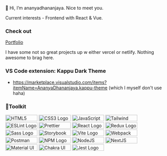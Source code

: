 

👋 Hi, I’m ananyadhananjaya. Nice to meet you. 

Current interests - Frontend with React & Vue.

### Check out
[Portfolio](https://ananyadhananjaya.vercel.app/)

I have some not so great projects up w either vercel or netlify. Nothing awesome to brag here.

### VS Code extension: Kappu Dark Theme
 - https://marketplace.visualstudio.com/items?itemName=AnanyaDhananjaya.kappu-theme (which I myself don't use haha)
 
### 🧰Toolkit

<img src="https://img.shields.io/badge/HTML5-E34F26?style=for-the-badge&logo=html5&logoColor=white" alt="HTML5 Logo" width="100" height="20"/> <img src="https://img.shields.io/badge/CSS3-1572B6?style=for-the-badge&logo=css3&logoColor=white" alt="CSS3 Logo" width="100" height="20"/>
<img src="https://img.shields.io/badge/JavaScript-323330?style=for-the-badge&logo=javascript&logoColor=F7DF1E" alt="JavaScript Logo" width="100" height="20"/> 
<img src="https://img.shields.io/badge/Tailwind_CSS-38B2AC?style=for-the-badge&logo=tailwind-css&logoColor=white" alt="Tailwind Logo" width="100" height="20"/> 
<img src="https://img.shields.io/badge/eslint-3A33D1?style=for-the-badge&logo=eslint&logoColor=white" alt="ESLint Logo" width="100" height="20"/> 
<img src="https://img.shields.io/badge/stylelint-000?style=for-the-badge&logo=stylelint&logoColor=white" alt="Prettier Logo" width="100" height="20"/> 
<img src="https://img.shields.io/badge/React-20232A?style=for-the-badge&logo=react&logoColor=61DAFB" alt="React Logo" width="100" height="20"/> 
<img src="https://img.shields.io/badge/Redux-593D88?style=for-the-badge&logo=redux&logoColor=white" alt="Redux Logo" width="100" height="20"/> 
<img src="https://img.shields.io/badge/Sass-CC6699?style=for-the-badge&logo=sass&logoColor=white" alt="Sass Logo" width="100" height="20"/> 
<img src="https://img.shields.io/badge/storybook-FF4785?style=for-the-badge&logo=storybook&logoColor=white" alt="Storybook Logo" width="100" height="20"/> 
<img src="https://img.shields.io/badge/Vite-B73BFE?style=for-the-badge&logo=vite&logoColor=FFD62E" alt="Vite Logo" width="100" height="20"/> 
<img src="https://img.shields.io/badge/Webpack-8DD6F9?style=for-the-badge&logo=Webpack&logoColor=white" alt="Webpack Logo" width="100" height="20"/> 
<img src="https://img.shields.io/badge/Postman-FF6C37?style=for-the-badge&logo=Postman&logoColor=white" alt="Postman Logo" width="100" height="20"/> 
<img src="https://img.shields.io/badge/npm-CB3837?style=for-the-badge&logo=npm&logoColor=white" alt="NPM Logo" width="100" height="20"/> 
<img src="https://img.shields.io/badge/Node.js-339933?style=for-the-badge&logo=nodedotjs&logoColor=white" alt="NodeJS Logo" width="100" height="20"/> 
<img src="https://img.shields.io/badge/next.js-000000?style=for-the-badge&logo=nextdotjs&logoColor=white" alt="NextJS Logo" width="100" height="20"/> 
<img src="https://img.shields.io/badge/Material%20UI-007FFF?style=for-the-badge&logo=mui&logoColor=white" alt="Material UI Logo" width="100" height="20"/> 
<img src="https://img.shields.io/badge/Chakra--UI-319795?style=for-the-badge&logo=chakra-ui&logoColor=white" alt="Chakra UI Logo" width="100" height="20"/> 
<img src="https://img.shields.io/badge/Jest-C21325?style=for-the-badge&logo=jest&logoColor=white" alt="Jest Logo" width="100" height="20"/> 


